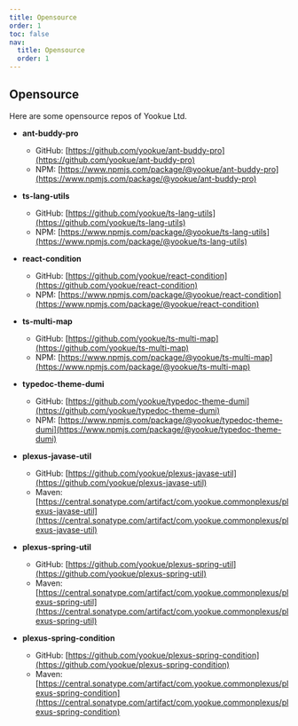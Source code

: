 ```yaml
---
title: Opensource
order: 1
toc: false
nav:
  title: Opensource
  order: 1
---
```


## Opensource

Here are some opensource repos of Yookue Ltd.

  - **ant-buddy-pro**
    - GitHub: [https://github.com/yookue/ant-buddy-pro](https://github.com/yookue/ant-buddy-pro)
    - NPM: [https://www.npmjs.com/package/@yookue/ant-buddy-pro](https://www.npmjs.com/package/@yookue/ant-buddy-pro)

  - **ts-lang-utils**
    - GitHub: [https://github.com/yookue/ts-lang-utils](https://github.com/yookue/ts-lang-utils)
    - NPM: [https://www.npmjs.com/package/@yookue/ts-lang-utils](https://www.npmjs.com/package/@yookue/ts-lang-utils)

  - **react-condition**
    - GitHub: [https://github.com/yookue/react-condition](https://github.com/yookue/react-condition)
    - NPM: [https://www.npmjs.com/package/@yookue/react-condition](https://www.npmjs.com/package/@yookue/react-condition)

  - **ts-multi-map**
    - GitHub: [https://github.com/yookue/ts-multi-map](https://github.com/yookue/ts-multi-map)
    - NPM: [https://www.npmjs.com/package/@yookue/ts-multi-map](https://www.npmjs.com/package/@yookue/ts-multi-map)

  - **typedoc-theme-dumi**
    - GitHub: [https://github.com/yookue/typedoc-theme-dumi](https://github.com/yookue/typedoc-theme-dumi)
    - NPM: [https://www.npmjs.com/package/@yookue/typedoc-theme-dumi](https://www.npmjs.com/package/@yookue/typedoc-theme-dumi)

  - **plexus-javase-util**
    - GitHub: [https://github.com/yookue/plexus-javase-util](https://github.com/yookue/plexus-javase-util)
    - Maven: [https://central.sonatype.com/artifact/com.yookue.commonplexus/plexus-javase-util](https://central.sonatype.com/artifact/com.yookue.commonplexus/plexus-javase-util)

  - **plexus-spring-util**
    - GitHub: [https://github.com/yookue/plexus-spring-util](https://github.com/yookue/plexus-spring-util)
    - Maven: [https://central.sonatype.com/artifact/com.yookue.commonplexus/plexus-spring-util](https://central.sonatype.com/artifact/com.yookue.commonplexus/plexus-spring-util)

  - **plexus-spring-condition**
    - GitHub: [https://github.com/yookue/plexus-spring-condition](https://github.com/yookue/plexus-spring-condition)
    - Maven: [https://central.sonatype.com/artifact/com.yookue.commonplexus/plexus-spring-condition](https://central.sonatype.com/artifact/com.yookue.commonplexus/plexus-spring-condition)
